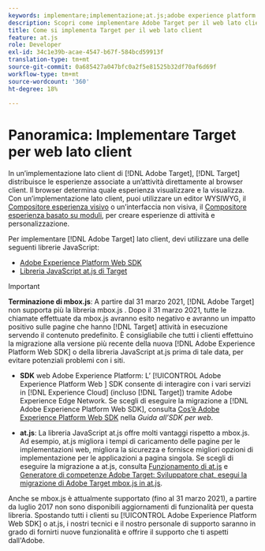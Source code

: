 ```yaml
---
keywords: implementare;implementazione;at.js;adobe experience platform web sdk;aep web sdk
description: Scopri come implementare Adobe Target per il web lato client utilizzando Adobe Experience Platform Web SDK (AEP Web SDK) o la libreria JavaScript at.js di Target.
title: Come si implementa Target per il web lato client
feature: at.js
role: Developer
exl-id: 34c1e39b-acae-4547-b67f-584bcd59913f
translation-type: tm+mt
source-git-commit: 0a685427a047bfc0a2f5e81525b32df70af6d69f
workflow-type: tm+mt
source-wordcount: '360'
ht-degree: 18%

---
```


# Panoramica: Implementare Target per web lato client

In un’implementazione lato client di [!DNL Adobe Target], [!DNL Target] distribuisce le esperienze associate a un’attività direttamente al browser client. Il browser determina quale esperienza visualizzare e la visualizza. Con un’implementazione lato client, puoi utilizzare un editor WYSIWYG, il [Compositore esperienza visivo](/help/c-experiences/c-visual-experience-composer/visual-experience-composer.md) o un’interfaccia non visiva, il [Compositore esperienza basato su moduli](/help/c-experiences/form-experience-composer.md), per creare esperienze di attività e personalizzazione.

Per implementare [!DNL Adobe Target] lato client, devi utilizzare una delle seguenti librerie JavaScript:

* [Adobe Experience Platform Web SDK](/help/c-implementing-target/c-implementing-target-for-client-side-web/aep-web-sdk.md)
* [Libreria JavaScript at.js di Target](/help/c-implementing-target/c-implementing-target-for-client-side-web/c-how-atjs-works/how-atjs-works.md)

>[!IMPORTANT]
>
>**Terminazione di mbox.js**: A partire dal 31 marzo 2021,  [!DNL Adobe Target] non supporta più la libreria mbox.js . Dopo il 31 marzo 2021, tutte le chiamate effettuate da mbox.js avranno esito negativo e avranno un impatto positivo sulle pagine che hanno [!DNL Target] attività in esecuzione servendo il contenuto predefinito. È consigliabile che tutti i clienti effettuino la migrazione alla versione più recente della nuova [!DNL Adobe Experience Platform Web SDK] o della libreria JavaScript at.js prima di tale data, per evitare potenziali problemi con i siti.
>
>* **SDK** web Adobe Experience Platform: L’ [!UICONTROL Adobe Experience Platform Web ] SDK consente di interagire con i vari servizi in  [!DNL Experience Cloud] (incluso  [!DNL Target]) tramite Adobe Experience Edge Network. Se scegli di eseguire la migrazione a [!DNL Adobe Experience Platform Web SDK], consulta [Cos’è Adobe Experience Platform Web SDK](/help/c-implementing-target/c-implementing-target-for-client-side-web/aep-web-sdk.md) nella *Guida all’SDK per web*.
   >
   >
* **at.js**: La libreria JavaScript at.js offre molti vantaggi rispetto a mbox.js. Ad esempio, at.js migliora i tempi di caricamento delle pagine per le implementazioni web, migliora la sicurezza e fornisce migliori opzioni di implementazione per le applicazioni a pagina singola. Se scegli di eseguire la migrazione a at.js, consulta [Funzionamento di at.js](/help/c-implementing-target/c-implementing-target-for-client-side-web/c-how-atjs-works/how-atjs-works.md) e [Generatore di competenze Adobe Target: Sviluppatore chat, esegui la migrazione di Adobe Target mbox.js in at.js](https://seminars.adobeconnect.com/ptdo6mfo6qn6/?proto=true).
>
>
Anche se mbox.js è attualmente supportato (fino al 31 marzo 2021), a partire da luglio 2017 non sono disponibili aggiornamenti di funzionalità per questa libreria. Spostando tutti i clienti su [!UICONTROL Adobe Experience Platform Web SDK] o at.js, i nostri tecnici e il nostro personale di supporto saranno in grado di fornirti nuove funzionalità e offrire il supporto che ti aspetti dall&#39;Adobe.
